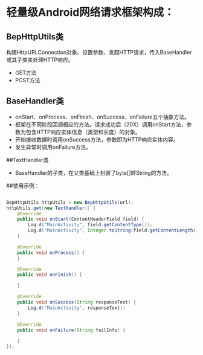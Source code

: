 # 轻量级Android网络请求框架构成：

## BepHttpUtils类
构建HttpURLConnection对象、设置参数、发起HTTP请求，传入BaseHandler或其子类来处理HTTP响应。

- GET方法
- POST方法

## BaseHandler类

 - onStart、onProcess、onFinish、onSuccess、onFailure五个抽象方法。
 - 框架在不同阶段回调相应的方法。请求成功后（20X）调用onStart方法，参数为包含HTTP响应实体信息（类型和长度）的对象。
 - 开始接收数据时调用onSuccess方法，参数即为HTTP响应实体内容。
 - 发生异常时调用onFailure方法。

##TextHandler类

 - BaseHandler的子类，在父类基础上封装了byte[]转String的方法。

##使用示例：

```java

BepHttpUtils httpUtils = new BepHttpUtils(url);
httpUtils.get(new TextHandler() {
	@Override
	public void onStart(ContentHeaderField field) {
		Log.d("MainActivity", field.getContentType());
		Log.d("MainActivity", Integer.toString(field.getContentLength()));
	}

	@Override
	public void onProcess() {
	}

	@Override
	public void onFinish() {

	}

	@Override
	public void onSuccess(String responseText) {
		Log.d("MainActivity", responseText);
	}

	@Override
	public void onFailure(String failInfo) {

	}
});

```